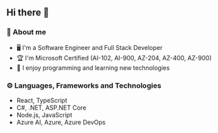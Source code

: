 ## Hi there 👋

### 🔭 About me
- 🖥 I'm a Software Engineer and Full Stack Developer
- 🏆 I'm Microsoft Certified (AI-102, AI-900, AZ-204, AZ-400, AZ-900)
- 💙 I enjoy programming and learning new technologies
   
### ⚙ Languages, Frameworks and Technologies
- React, TypeScript
- C#, .NET, ASP.NET Core
- Node.js, JavaScript
- Azure AI, Azure, Azure DevOps
  
<!--
**igorcervac/igorcervac** is a ✨ _special_ ✨ repository because its `README.md` (this file) appears on your GitHub profile.

Here are some ideas to get you started:

- 🔭 I’m currently working on ...
- 🌱 I’m currently learning ...
- 👯 I’m looking to collaborate on ...
- 🤔 I’m looking for help with ...
- 💬 Ask me about ...
- 📫 How to reach me: ...
- 😄 Pronouns: ...
- ⚡ Fun fact: ...
-->
